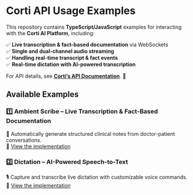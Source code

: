# **Corti API Usage Examples**  

This repository contains **TypeScript/JavaScript** examples for interacting with the **Corti AI Platform**, including:  

✅ **Live transcription & fact-based documentation** via WebSockets  
✅ **Single and dual-channel audio streaming**  
✅ **Handling real-time transcript & fact events**  
✅ **Real-time dictation with AI-powered transcription**  

For API details, see **[Corti’s API Documentation](https://docs.corti.ai)**. 🚀  

## **Available Examples**  

### 1️⃣ **Ambient Scribe – Live Transcription & Fact-Based Documentation**  
📄 Automatically generate structured clinical notes from doctor-patient conversations.  
🔗 [View the implementation](./Web/AmbientScribe.README.md)  

### 2️⃣ **Dictation – AI-Powered Speech-to-Text**  
🎙️ Capture and transcribe live dictation with customizable voice commands.  
🔗 [View the implementation](./Web/Dictation/README.md)  